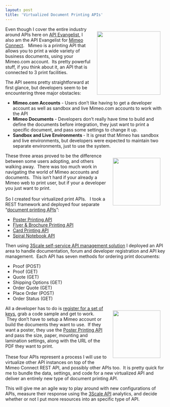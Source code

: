 ```yaml
---
layout: post
title: 'Virtualized Document Printing APIs'
---
```

<p><a href="http://www.mimeo.com/"><img style="padding: 15px;" src="http://kinlane-productions.s3.amazonaws.com/mimeo-logo.jpg" alt="" width="200" align="right" /></a>Even though I cover the entire industry around APIs here on <a title="API Evangelist" href="http://www.apievangelist.com">API Evangelist</a>, I also am the API Evangelist for <a title="Mimeo Connect" href="http://developer.mimeo.com">Mimeo Connect</a>. &nbsp;&nbsp;Mimeo is a printing API that allows you to print a wide variety of business documents, using your Mimeo.com account. &nbsp;Its pretty powerful stuff, if you think about it, an API that is connected to 3 print facilities. &nbsp;</p>
<p><span>The API seems pretty straightforward at first glance, but developers seem to be encountering three major obstacles:</span></p>
<ul class="mainlist">
<li><strong>Mimeo.com Accounts</strong> - Users don&rsquo;t like having to get a developer account as well as sandbox and live Mimeo.com accounts to work with the API</li>
<li><strong>Mimeo Documents</strong> - Developers don&rsquo;t really have time to build and define the documents before integration, they just want to print a specific document, and pass some settings to change it up.</li>
<li><strong>Sandbox and Live Environments </strong>- It is great that Mimeo has sandbox and live environments, but developers were expected to maintain two separate environments, just to use the system.</li>
</ul>
<p><a href="http://mimeoconnect.3scale.net/wiki/poster-printing-api"><img style="padding: 15px;" src="http://kinlane-productions.s3.amazonaws.com/mimeo/posters-sample.png" alt="" width="150" align="right" /></a> <span>These three areas proved to be the difference between some users adopting, and others walking away. &nbsp;There was too much work in navigating the world of Mimeo accounts and documents. &nbsp;This isn&rsquo;t hard if your already a Mimeo web to print user, but if your a developer you just want to print. &nbsp;</span><br /><br /><span>So I created four virtualized print APIs. &nbsp;&nbsp;I took a REST framework and deployed four separate &ldquo;<a title="Document Printing APIs" href="http://mimeoconnect.3scale.net/">document printing APIs</a>&rdquo;:</span></p>
<ul class="mainlist">
<li><a title="Poster Printing API" href="../../2011/09/05/api-stack-large-format-printing-with-the-mimeo-connect-poster-printing-api/">Poster Printing API</a></li>
<li><a title="Flyer &amp; Brochure Printing API" href="../../2011/09/05/api-stack-single-sheet-printing-with-the-mimeo-connect-flyer-&amp;-brochure-printing-api/">Flyer &amp; Brochure Printing API</a></li>
<li><a title="Card Printing API" href="../../2011/09/05/api-stack-card-printing-with-the-mimeo-connect-card-printing-api/">Card Printing API</a></li>
<li><a title="Spiral Notebook API" href="../../2011/09/05/api-stack-bound-document-printing-with-the-mimeo-connect-spiral-notebook-printing-api/">Spiral Notebook API</a></li>
</ul>
<p><span>Then using <a title="3Scale API Management Solution" href="../../serviceproviders/3scale.php">3Scale self-service API management solution</a> I deployed an API area to handle documentation, forum and developer registration and API key management. &nbsp;Each API has seven methods for ordering print documents:</span></p>
<ul class="mainlist">
<li>Proof (POST)</li>
<li>Proof (GET)</li>
<li>Quote (GET)</li>
<li>Shipping Options (GET)</li>
<li>Order Quote (GET)</li>
<li>Place Order (POST)</li>
<li>Order Status (GET)</li>
</ul>
<p><a href="http://mimeoconnect.3scale.net/wiki/spiral-notebook-printing-api"><img style="padding: 15px;" src="http://kinlane-productions.s3.amazonaws.com/mimeo/Spiral-Notebook-Example-Image.png" alt="" width="150" align="right" /></a> <span>All a developer has to do is <a title="register for a set of keys" href="http://mimeoconnect.3scale.net/plans">register for a set of keys</a>, grab a code sample and get to work. &nbsp;They don&rsquo;t have to setup a Mimeo account or build the documents they want to use. &nbsp;If they want a poster, they use the <a title="Poster Printing API" href="http://mimeoconnect.3scale.net/wiki/poster-printing-api">Poster Printing API</a> and pass the size, paper, mounting and lamination settings, along with the URL of the PDF they want to print.</span><br /><br /><span>These four APIs represent a process I will use to virtualize other API instances on top of the Mimeo Connect REST API, and possibly other APIs too. &nbsp;It is pretty quick for me to bundle the data, settings, and code for a new virtualized API and deliver an entirely new type of document printing API. &nbsp;&nbsp;</span></p>
<p>This will give me an agile way to play around with new configurations of APIs, measure their response using the <a title="3Scale" href="http://www.3scale.net/">3Scale API</a> analytics, and decide whether or not I put more resources into an specific type of API.</p>